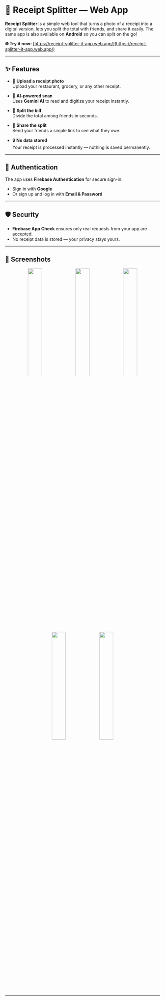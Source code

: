# 🧾 Receipt Splitter — Web App

**Receipt Splitter** is a simple web tool that turns a photo of a receipt into a digital version, lets you split the total with friends, and share it easily. The same app is also available on **Android** so you can split on the go!

**🌐 Try it now:** [https://receipt-splitter-it-app.web.app/](https://receipt-splitter-it-app.web.app/)

---

## ✨ Features

- 📸 **Upload a receipt photo**  
  Upload your restaurant, grocery, or any other receipt.

- 🤖 **AI-powered scan**  
  Uses **Gemini AI** to read and digitize your receipt instantly.

- 👥 **Split the bill**  
  Divide the total among friends in seconds.

- 🔗 **Share the split**  
  Send your friends a simple link to see what they owe.

- 🔒 **No data stored**  
  Your receipt is processed instantly — nothing is saved permanently.

---

## 🔐 Authentication

The app uses **Firebase Authentication** for secure sign-in:
- Sign in with **Google**
- Or sign up and log in with **Email & Password**

---

## 🛡️ Security

- **Firebase App Check** ensures only real requests from your app are accepted.
- No receipt data is stored — your privacy stays yours.

---

## 📸 Screenshots

<p align="center">
  <img src="https://github.com/user-attachments/assets/1c1e14d7-2b25-4b39-a7dc-4c51471eb2ef" width="30%" />
  <img src="https://github.com/user-attachments/assets/06db93f0-b12e-4a67-8027-d0aa4ce57f1b" width="30%" />
  <img src="https://github.com/user-attachments/assets/740dd804-fca0-4d20-8fbe-7efdc2d16dad" width="30%" />
</p>

<p align="center">
  <img src="https://github.com/user-attachments/assets/092bdfac-2495-4247-a459-f1c20a10fb32" width="30%" />
  <img src="https://github.com/user-attachments/assets/2214185f-a7f7-4a04-bfa1-fce8a99b58b8" width="30%" />
</p>

---
